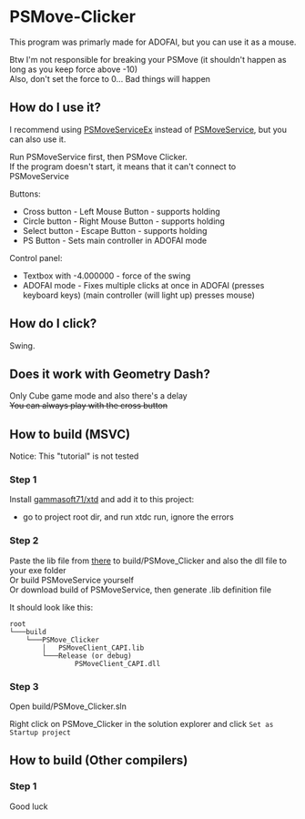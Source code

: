 # PSMove-Clicker

This program was primarly made for ADOFAI, but you can use it as a mouse.

Btw I'm not responsible for breaking your PSMove (it shouldn't happen as long as you keep force above -10)  
Also, don't set the force to 0... Bad things will happen

## How do I use it?

I recommend using [PSMoveServiceEx](https://github.com/Timocop/PSMoveServiceEx/) instead of [PSMoveService](https://github.com/psmoveservice/PSMoveService), but you can also use it.

Run PSMoveService first, then PSMove Clicker.  
If  the program doesn't start, it means that it can't connect to PSMoveService

Buttons:

- Cross button - Left Mouse Button - supports holding  
- Circle button - Right Mouse Button - supports holding  
- Select button - Escape Button - supports holding  
- PS Button - Sets main controller in ADOFAI mode

Control panel:

- Textbox with -4.000000 - force of the swing
- ADOFAI mode - Fixes multiple clicks at once in ADOFAI (presses keyboard keys) (main controller (will light up) presses mouse)

## How do I click?

Swing.

## Does it work with Geometry Dash?

Only Cube game mode and also there's a delay  
~~You can always play with the cross button~~

## How to build (MSVC)

Notice: This "tutorial" is not tested

### Step 1

Install [gammasoft71/xtd](https://github.com/gammasoft71/xtd) and add it to this project:  

- go to project root dir, and run xtdc run, ignore the errors

### Step 2

Paste the lib file from [there](PSMoveClient_CAPI-Binaries.zip) to build/PSMove_Clicker and also the dll file to your exe folder  
Or build PSMoveService yourself  
Or download build of PSMoveService, then generate .lib definition file

It should look like this:

```text
root
└───build
    └───PSMove_Clicker
        │   PSMoveClient_CAPI.lib
        └───Release (or debug)
                PSMoveClient_CAPI.dll
```

### Step 3

Open build/PSMove_Clicker.sln

Right click on PSMove_Clicker in the solution explorer and click `Set as Startup project`

## How to build (Other compilers)

### Step 1

Good luck
